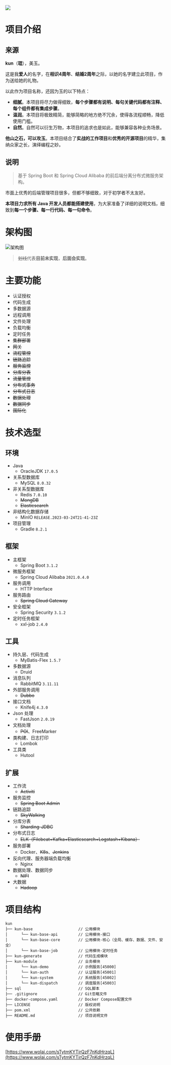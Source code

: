 ![](https://oscimg.oschina.net/oscnet/up-0491a51f2c7ed4562ffdd89aebec2e879df.jpg)

# 项目介绍

## 来源

**kun**（**琨**），美玉。

这是我**爱人**的名字，在**相识4周年**、**结婚2周年**之际，以她的名字建立此项目，作为送给她的礼物。

以此作为项目名称，还因为玉的以下特点：

- **细腻**。本项目将尽力做得细致，**每个步骤都有说明、每句关键代码都有注释、每个组件都有集成步骤**。
- **温润**。本项目将极致精简，能够简略的地方绝不冗余，使得各流程顺畅，降低使用门槛。
- **自然**。自然可以衍生万物，本项目的追求也是如此，能够兼容各种业务场景。

**他山之石，可以攻玉**。本项目结合了**实战的工作项目**和**优秀的开源项目**的精华，集纳众家之长，演绎编程之妙。

## 说明

> 基于 Spring Boot 和 Spring Cloud Alibaba 的前后端分离分布式微服务架构。

市面上优秀的后端管理项目很多，但都不够细致，对于初学者不太友好。

**本项目力求所有 Java 开发人员都能搭建使用**，为大家准备了详细的说明文档，细致到**每一个步骤、每一行代码、每一句命令**。

# 架构图

![架构图](https://oscimg.oschina.net/oscnet/up-282e784a3eeefcb58913290a6080d60f.png)

> ~~划线~~代表**目前未实现**，**后面会实现**。

# 主要功能

- 认证授权
- 代码生成
- 多数据源
- 远程调用
- 文件处理
- 负载均衡
- 定时任务
- ~~集群部署~~
- ~~网关~~
- ~~流程管控~~
- ~~链路追踪~~
- ~~服务监控~~
- ~~分库分表~~
- ~~流量管控~~
- ~~分布式事务~~
- ~~分布式日志~~
- ~~数据处理~~
- ~~数据同步~~
- ~~国际化~~

# 技术选型

## 环境

- Java
  - OracleJDK `17.0.5`
- 关系型数据库
  - MySQL `8.0.32`
- 非关系型数据库
  - Redis `7.0.10`
  - ~~MongDB~~
  - ~~Elasticsearch~~
- 非结构化数据存储
  - MinIO `RELEASE.2023-03-24T21-41-23Z`
- 项目管理
  - Gradle `8.2.1`

## 框架

- 主框架
  - Spring Boot `3.1.2`
- 微服务框架
  - Spring Cloud Alibaba `2021.0.4.0`
- 服务调用
  - HTTP Interface
- 服务路由
  - ~~Spring Cloud Gateway~~
- 安全框架
  - Spring Security `3.1.2`
- 定时任务框架
  - xxl-job `2.4.0`

## 工具

- 持久层、代码生成
  - MyBatis-Flex `1.5.7`
- 多数据源
  - Druid
- 消息队列
  - RabbitMQ `3.11.11`
- 外部服务调用
  - ~~Dubbo~~
- 接口文档
  - Knife4j `4.3.0`
- Json 处理
  - FastJson `2.0.19`
- 文档处理
  - ~~POI~~、FreeMarker
- 类构建、日志打印
  - Lombok
- 工具类
  - Hutool

## 扩展

- 工作流
  - ~~Activiti~~
- 服务监控
  - ~~Spring Boot Admin~~
- 链路追踪
  - ~~SkyWalking~~
- 分库分表
  - ~~Sharding-JDBC~~
- 分布式日志
  - ~~ELK（Filebeat+Kafka+Elasticsearch+Logstash+Kibana）~~
- 服务部署
  - Docker、~~K8s~~、~~Jenkins~~
- 反向代理、服务器端负载均衡
  - Nginx
- 数据处理、数据同步
  - ~~NIFI~~
- 大数据
  - ~~Hadoop~~

# 项目结构

```
kun
├── kun-base                    // 公用模块
│      └── kun-base-api         // 公用模块-接口
│      └── kun-base-core        // 公用模块-核心（全局、缓存、数据、文件、安全）
│      └── kun-base-job         // 公用模块-定时任务
├── kun-generate                // 代码生成模块
├── kun-module                  // 业务模块
│      └── kun-demo             // 示例服务[45000]
│      └── kun-auth             // 认证服务[45001]
│      └── kun-system           // 系统服务[45002]
│      └── kun-dispatch         // 调度服务[45003]
├── sql                         // SQL脚本
├── .gitignore                  // Git忽略文件
├── docker-compose.yaml         // Docker Compose配置文件
├── LICENSE                     // 版权说明
├── pom.xml                     // 公共依赖
├── README.md                   // 项目说明文件
```

# 使用手册

[https://www.wolai.com/sTytmKYTirQzF7nKdHrzqL](https://www.wolai.com/sTytmKYTirQzF7nKdHrzqL)